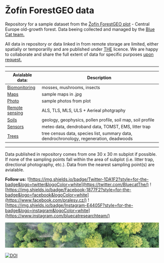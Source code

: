 # Žofín ForestGEO data

Repository for a sample dataset from the [Žofín ForestGEO plot](https://forestgeo.si.edu/sites/europe/zofin) - Central Europe old-growth forest. Data beeing collected and managed by the [Blue Cat team.](https://naturalforests.cz/)  

All data in repository or data linked in from remote storage are limited, either spatially or temporarilly and are published under [THE]() licence. We are happy to collaborate and share the full extent of data for specific purposes [upon request.](https://github.com/VUKOZ-OEL/bluecat-data-pool/blob/main/contacts/readme.md)  

********    

| Avialable data:  | Description |
| ------------------- | ------------------- |       
| [Biomonitoring]() | mosses, mushrooms, insects |     
| [Maps]() | sample maps in .jpg |            
| [Photo]() | sample photos from plot |         
| [Remote sensing](https://github.com/VUKOZ-OEL/bluecat-data-pool/blob/main/REMOTE_SENSING/readme.md)  | ALS, TLS, MLS, ULS + Aerieal photgraphy |      
| [Soils]()  | geology, geophysics, pollen profile, soil map, soil profile |   
| [Sensors]()  | meteo data, dendroband data, TOMST, EMS, litter trap |   
| [Trees]()  | tree census data, species list, summary data, dendrochronology, regeneration, deadwoods |    
  
********  

Data published in repository comes from one 30 x 30 m subplot if possible. If none of the sampling points fall within the area of subplot (i.e. litter trap, directional photography, etc.). Data from the nearest sampling point(s) are avialable.  

**Follow us:** 
![https://img.shields.io/badge/Twitter-1DA1F2?style=for-the-badge&logo=twitter&logoColor=white](https://twitter.com/BluecatThe/) 
![https://img.shields.io/badge/Facebook-1877F2?style=for-the-badge&logo=facebook&logoColor=white](https://www.facebook.com/pralesy.cz/) 
![https://img.shields.io/badge/Instagram-E4405F?style=for-the-badge&logo=instagram&logoColor=white](https://www.instagram.com/bluecatresearchteam/)   

![fig1](https://github.com/VUKOZ-OEL/bluecat-data-pool/blob/main/docs/assets/images/ortophoto_1.jpg?raw=true)  

[![DOI](https://zenodo.org/badge/561805081.svg)](https://zenodo.org/badge/latestdoi/561805081)

